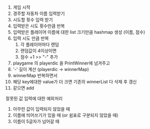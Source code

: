 1. 게임 시작
2. 경주할 자동차 이름 입력받기
3. 시도할 횟수 입력 받기
4. 입력받은 시도 횟수만큼 반복
5. 입력받은 플레이어 이름에 대한 list 크기만큼 hashmap 생성 (이름, 점수)
6. 입력 시도 만큼 반복
   1. 각 플레이어마다 랜덤
   2. 랜덤값이 4이상이면
   3. 점수 +1 >> "-" 추가
7. playgame 의 playerdic 을 PrintWinner에 넘겨주고 
8. '-' 길이 계산 (playerdic -> winnerMap)
9. winnerMap 반복하면서
10. 해당 key에대한 value가 더 크면 기존의 winnerList 다 삭제 후 갱신
11. 같으면 add


잘못된 값 입력에 대한 예외처리
1. 아무런 값이 입력되지 않았을 때
2. 이름에 띄어쓰기가 있을 때 (or 쉼표로 구분되지 않았을 때)
3. 이름이 5글자가 넘어갈 때
